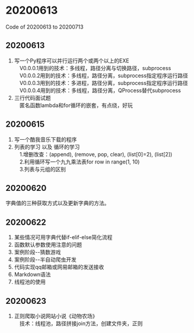 # 20200613
Code of 20200613 to 20200713

## 20200613  
1. 写一个Py程序可以并行运行两个或两个以上的EXE  
&emsp;V0.0.0.1用到的技术：多线程，路径分离与切换路径，subprocess  
&emsp;V0.0.0.2用到的技术：多线程，路径分离，subprocess指定程序运行路径  
&emsp;V0.0.0.3用到的技术：多进程，路径分离，subprocess指定程序运行路径  
&emsp;V0.0.0.4用到的技术：多线程，路径分离，QProcess替代subprocess
2. 三行代码面试题  
&emsp;匿名函数lambda和for循环的嵌套，有点绕，好玩  
## 20200615
1. 写一个酷我音乐下载的程序
2. 列表的学习 以及 循环的学习  
&emsp;1.增删改查：(append), (remove, pop, clear), (list[0]=2), (list[2])  
&emsp;2.利用循环写一个九九乘法表for row in range(1, 10)  
&emsp;3.列表与元组的区别  
## 20200620
字典值的三种获取方式以及更新字典的方法。
## 20200622
1. 某些情况可用字典代替if-elif-else简化流程
2. 函数默认参数使用注意的问题
3. 案例阶段--猜数游戏  
4. 案例阶段--半自动爬虫开发
5. 代码实现qq邮箱或网易邮箱的发送接收
6. Markdown语法
7. 线程池的使用
## 20200623
1. 正则爬取小说网站小说《动物农场》  
&emsp;技术：线程池，路径拼接join方法，创建文件夹，正则